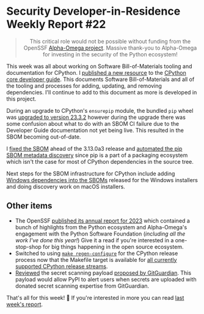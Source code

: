 # Security Developer-in-Residence Weekly Report #22

<blockquote>
  <center>This critical role would not be possible without funding from the OpenSSF <a href="https://alpha-omega.dev">Alpha-Omega project</a>. Massive thank-you to Alpha-Omega for investing in the security of the Python ecosystem!</center>
</blockquote>

This week was all about working on Software Bill-of-Materials tooling and documentation for CPython.
I [published a new resource](https://devguide.python.org/developer-workflow/sbom/) to the [CPython core developer guide](https://devguide.python.org/).
This documents Software Bill-of-Materials and all of the tooling and processes for adding, updating, and removing
dependencies. I'll continue to add to this document as more is developed in this project.

During an upgrade to CPython's `ensurepip` module, the bundled `pip` wheel was [upgraded to version 23.3.2](https://github.com/python/cpython/pull/113249)
however during the upgrade there was some confusion about what to do with an SBOM CI failure due to the
Developer Guide documentation not yet being live. This resulted in the SBOM becoming out-of-date.

I [fixed the SBOM](https://github.com/python/cpython/pull/113262) ahead of the 3.13.0a3 release and
[automated the pip SBOM metadata discovery](https://github.com/python/cpython/pull/113295) since pip is a part of a packaging ecosystem which isn't the case for most
of CPython dependencies in the source tree.

Next steps for the SBOM infrastructure for CPython include adding [Windows dependencies into the SBOMs](https://github.com/python/cpython/issues/112844) released for the Windows installers
and doing discovery work on macOS installers.

## Other items

* The OpenSSF [published its annual report for 2023](https://openssf.org/blog/2023/12/18/2023-year-in-review-openssf-publishes-annual-report/)
  which contained a bunch of highlights from the Python ecosystem and Alpha-Omega's engagement with the Python Software Foundation (*including all the work I've done this year!*)
  Give it a read if you're interested in a one-stop-shop for big things happening in the open source ecosystem.
* Switched to using [`make regen-configure`](https://github.com/python/release-tools/pull/79) for the CPython release process
  now that the Makefile target is available for [all currently supported CPython release streams](https://github.com/python/cpython/issues/112160).
* [Reviewed](https://github.com/pypi/warehouse/issues/14961#issuecomment-1856913333) the secret scanning payload [proposed by GitGuardian](https://github.com/pypi/warehouse/issues/14961).
  This payload would allow PyPI to alert users when secrets are uploaded with donated secret scanning expertise from GitGuardian.

That's all for this week! 👋 If you're interested in more you can read [last week's report](https://sethmlarson.dev/security-developer-in-residence-weekly-report-21).